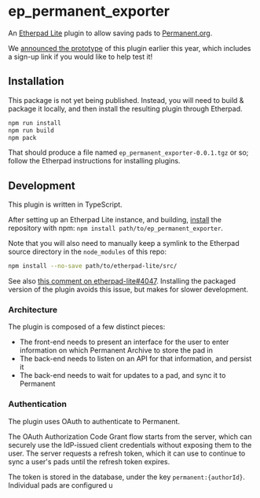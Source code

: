 # ep_permanent_exporter

An [Etherpad Lite](https://etherpad.org/) plugin to allow saving pads
to [Permanent.org](https://www.permanent.org/).

We [announced the prototype](https://www.permanent.org/blog/permanents-etherpad-prototype-is-ready/)
of this plugin earlier this year, which includes a sign-up link if you
would like to help test it!


## Installation

This package is not yet being published. Instead, you will need to build &
package it locally, and then install the resulting plugin through Etherpad.

```sh
npm run install
npm run build
npm pack
```

That should produce a file named `ep_permanent_exporter-0.0.1.tgz` or so;
follow the Etherpad instructions for installing plugins.

## Development

This plugin is written in TypeScript.

After setting up an Etherpad Lite instance, and building,
[install](https://docs.npmjs.com/cli/v6/commands/npm-install) the repository
with npm: `npm install path/to/ep_permanent_exporter`.

Note that you will also need to manually keep a symlink to the Etherpad source
directory in the `node_modules` of this repo:

```sh
npm install --no-save path/to/etherpad-lite/src/
```

See also [this comment on
etherpad-lite#4047](https://github.com/ether/etherpad-lite/issues/4047#issuecomment-634962074).
Installing the packaged version of the plugin avoids this issue, but makes for
slower development.


### Architecture

The plugin is composed of a few distinct pieces:

- The front-end needs to present an interface for the user to enter information
  on which Permanent Archive to store the pad in
- The back-end needs to listen on an API for that information, and persist it
- The back-end needs to wait for updates to a pad, and sync it to Permanent

### Authentication

The plugin uses OAuth to authenticate to Permanent.

The OAuth Authorization Code Grant flow starts from the server, which can
securely use the IdP-issued client credentials without exposing them to the
user. The server requests a refresh token, which it can use to continue to sync
a user's pads until the refresh token expires.

The token is stored in the database, under the key `permanent:{authorId}`.
Individual pads are configured u
